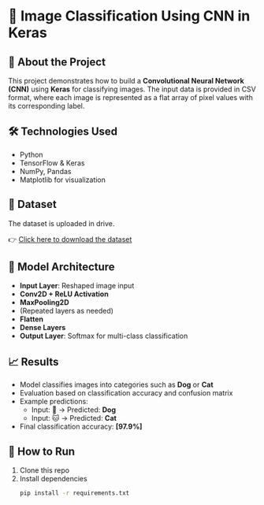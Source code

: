 # 🧠 Image Classification Using CNN in Keras

## 📌 About the Project
This project demonstrates how to build a **Convolutional Neural Network (CNN)** using **Keras** for classifying images. The input data is provided in CSV format, where each image is represented as a flat array of pixel values with its corresponding label.

## 🛠️ Technologies Used
- Python
- TensorFlow & Keras
- NumPy, Pandas
- Matplotlib for visualization

## 📁 Dataset

The dataset is uploaded in drive.

👉 [Click here to download the dataset](https://www.youtube.com/redirect?event=video_description&redir_token=QUFFLUhqbFZ2cFNRSVdZblpfeEVEMFo5WEZNVXQ1Z0o1Z3xBQ3Jtc0ttQy1OdEVTalJqR0NsU3Znc29PQm01NzZnZ1RSdHRIdjNyU000YVN0clUyeVJyRTNsODVVNFdOY0lRUy1aZ1RkUHVUQlBlSENfVnRpYi10MjRLQ1BYeDR2MXNjRFF4RGZwc193cF9RVW9XcTBIUTVJVQ&q=https%3A%2F%2Fbit.ly%2FImgClsKeras&v=J1jhfAw5Uvo)

## 🧮 Model Architecture
- **Input Layer**: Reshaped image input
- **Conv2D + ReLU Activation**  
- **MaxPooling2D**  
- (Repeated layers as needed)
- **Flatten**
- **Dense Layers**
- **Output Layer**: Softmax for multi-class classification
## 📈 Results
- Model classifies images into categories such as **Dog** or **Cat**
- Evaluation based on classification accuracy and confusion matrix
- Example predictions:  
  - Input: 🐶 → Predicted: **Dog**  
  - Input: 🐱 → Predicted: **Cat**
- Final classification accuracy: **[97.9%]**

## 🚀 How to Run
1. Clone this repo  
2. Install dependencies  
   ```bash
   pip install -r requirements.txt
